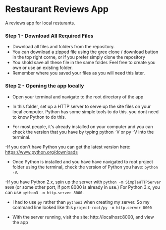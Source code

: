 # Restaurant Reviews App
A reviews app for local resturants.

### Step 1 - Download All Required Files
- Download all files and folders from the repository.
- You can download a zipped file using the gree clone / download button in the top right corne, or if you prefer simply clone the repository
- You shold save all these file in the same folder. Feel free to create you own or use an existing folder.
- Remember where you saved your files as you will need this later.

### Step 2 - Opening the app locally
- Open your terminal and navigate to the root directory of the app

- In this folder, set up a HTTP server to serve up the site files on your local computer. Python has some simple tools to do this. you dont need to know Python to do this.

- For most people, it's already installed on your computer and you can check the version that you have by typing python -V or py -V into the terminal.

-If you don't have Python you can get the latest version here: https://www.python.org/downloads

- Once Python is installed and you have have navigated to root project folder using the terminal, check the version of Python you have: `python -V`.

-If you have Python 2.x, spin up the server with `python -m SimpleHTTPServer 8000` (or some other port, if port 8000 is already in use.) For Python 3.x, you can use `python3 -m http.server 8000`.

- I had to use `py` rather than `python3` when creating my server. So my command line looked like this `project-root/py -m http.server 8000`

- With the server running, visit the site: http://localhost:8000, and view the app
